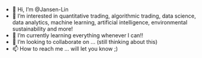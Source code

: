 - 👋 Hi, I’m @Jansen-Lin
- 👀 I’m interested in quantitative trading, algorithmic trading, data science, data analytics, machine learning, artificial intelligence, environmental sustainability and more!
- 🌱 I’m currently learning everything whenever I can!!
- 💞️ I’m looking to collaborate on ... (still thinking about this)
- 📫 How to reach me ... will let you know ;)

<!---
Jansen-Lin/Jansen-Lin is a ✨ special ✨ repository because its `README.md` (this file) appears on your GitHub profile.
You can click the Preview link to take a look at your changes.
--->
